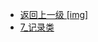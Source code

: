 - [返回上一级 [img]](后端/JavaNote/2_Java(书栈)/3_面对对象编程/2_Java核心类/img/)
- [7_记录类](后端/JavaNote/2_Java(书栈)/3_面对对象编程/2_Java核心类/img/7_记录类/)
